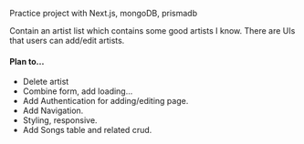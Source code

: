 Practice project with Next.js, mongoDB, prismadb

Contain an artist list which contains some good artists I know. There are UIs that users can add/edit artists.

#### Plan to...

- Delete artist
- Combine form, add loading...
- Add Authentication for adding/editing page.
- Add Navigation.
- Styling, responsive.
- Add Songs table and related crud.
